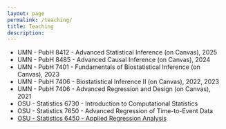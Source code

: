 ```yaml
---
layout: page
permalink: /teaching/
title: Teaching
description: 
---
```


<ul>

  
  <li>  <a>UMN - PubH 8412 - Advanced Statistical Inference</a> (on Canvas), 2025 </li>
  
  <li>  <a>UMN - PubH 8485 - Advanced Causal Inference</a> (on Canvas), 2024 </li>
  
  <li>  <a>UMN - PubH 7401 - Fundamentals of Biostatistical Inference</a> (on Canvas), 2023 </li>

  <li>  <a>UMN - PubH 7406 - Biostatistical Inference II</a> (on Canvas), 2022, 2023 </li>
  
  <li>  <a>UMN - PubH 7406 - Advanced Regression and Design</a> (on Canvas), 2021 </li>

  <li>  <a>OSU - Statistics 6730 - Introduction to Computational Statistics</a> </li>

  <li>  <a>OSU - Statistics 7650 - Advanced Regression of Time-to-Event Data</a> </li>

  <li>  <a class="page-link" href="{{ '/stat6450/' | prepend: site.baseurl | prepend: site.url }}">OSU - Statistics 6450 - Applied Regression Analysis</a> </li>

</ul>
  
